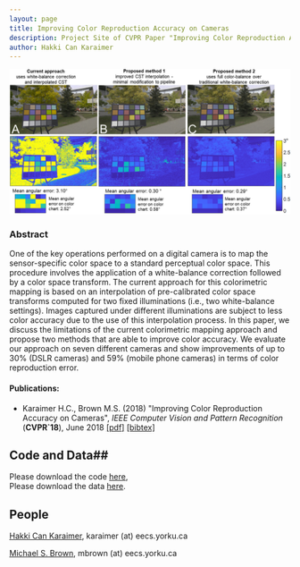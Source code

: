 ```yaml
---
layout: page
title: Improving Color Reproduction Accuracy on Cameras
description: Project Site of CVPR Paper "Improving Color Reproduction Accuracy on Cameras"
author: Hakki Can Karaimer
---
```

![](./image/teaser_v6.png)

### Abstract ###
 One of the key operations performed on a digital camera is to map the sensor-specific color space to a standard perceptual color space.   This procedure involves the application of a white-balance correction followed by a color space transform.  The current approach for this colorimetric mapping is based on an interpolation of pre-calibrated color space transforms computed for two fixed illuminations (i.e., two white-balance settings).  Images captured under different illuminations are subject to less color accuracy due to the use of this interpolation process.   In this paper, we discuss the limitations of the current colorimetric mapping approach and propose two methods that are able to improve color accuracy.  We evaluate our approach on seven different cameras and show improvements of up to  30% (DSLR cameras) and 59% (mobile phone cameras) in terms of color reproduction error.

#### Publications: ####
* Karaimer H.C., Brown M.S. (2018) "Improving Color Reproduction Accuracy on Cameras", *IEEE Computer Vision and Pattern Recognition* (**CVPR`18**), June 2018 [[pdf]](./paper/Karaimer_Brown_CVPR18.pdf) [[bibtex]](./bib/Karaimer_Brown_CVPR18.bib) 

## Code and Data##

Please download the code [here](https://www.dropbox.com/home/improving_color_accuracy_cvpr2018_code_and_data/code),   
Please download the data [here](https://www.dropbox.com/home/improving_color_accuracy_cvpr2018_code_and_data/data).   

## People ##
[Hakki Can Karaimer](https://karaimer.github.io/), 	karaimer (at) eecs.yorku.ca

[Michael S. Brown](http://www.cse.yorku.ca/~mbrown/), 	mbrown (at) eecs.yorku.ca
